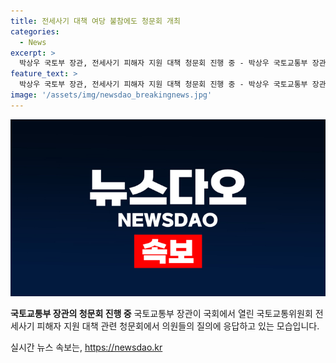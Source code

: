 ```yaml
---
title: 전세사기 대책 여당 불참에도 청문회 개최
categories:
  - News
excerpt: >
  박상우 국토부 장관, 전세사기 피해자 지원 대책 청문회 진행 중 - 박상우 국토교통부 장관이 국회에서 열린 전세사기 피해자 지원 대책 관련 청문회에서 의원 질의에 답변하고 있다.
feature_text: >
  박상우 국토부 장관, 전세사기 피해자 지원 대책 청문회 진행 중 - 박상우 국토교통부 장관이 국회에서 열린 전세사기 피해자 지원 대책 관련 청문회에서 의원 질의에 답변하고 있다.
image: '/assets/img/newsdao_breakingnews.jpg'
---
```


<p><img src="/assets/img/newsdao_breakingnews.jpg" alt="implanttips 속보" /></p>

<p><b>국토교통부 장관의 청문회 진행 중</b>
국토교통부 장관이 국회에서 열린 국토교통위원회 전세사기 피해자 지원 대책 관련 청문회에서 의원들의 질의에 응답하고 있는 모습입니다.</p>
실시간 뉴스 속보는, <a href="https://newsdao.kr" rel="dofollow">https://newsdao.kr</a>


